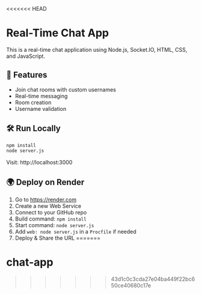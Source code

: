 <<<<<<< HEAD
# Real-Time Chat App

This is a real-time chat application using Node.js, Socket.IO, HTML, CSS, and JavaScript.

## 🚀 Features
- Join chat rooms with custom usernames
- Real-time messaging
- Room creation
- Username validation

## 🛠️ Run Locally
```bash
npm install
node server.js
```
Visit: http://localhost:3000

## 🌍 Deploy on Render
1. Go to https://render.com
2. Create a new Web Service
3. Connect to your GitHub repo
4. Build command: `npm install`
5. Start command: `node server.js`
6. Add `web: node server.js` in a `Procfile` if needed
7. Deploy & Share the URL
=======
# chat-app
>>>>>>> 43d1c0c3cda27e04ba449f22bc650ce40680c17e
